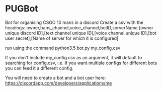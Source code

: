 # PUGBot
Bot for organising CSGO 10 mans in a discord
Create a csv with the headings:
owner,bans_channel,voice_channel,botID,serverName
[owner unique discord ID],[text channel unique ID],[voice channel unique ID],[bot user secret],[Name of server for which it is configured]

run using the command
python3.5 bot.py my_config.csv

If you don't include my_config.csv as an argument, it will default to searching for config.csv, i.e. if you want multiple configs for different bots you can feed it a different config.

You will need to create a bot and a bot user here: https://discordapp.com/developers/applications/me
